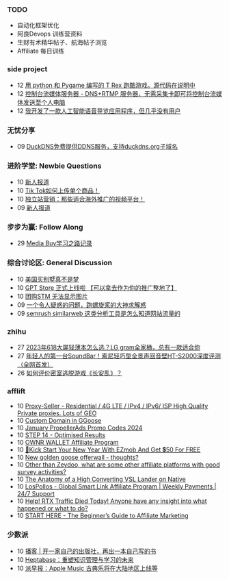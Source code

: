 ### TODO
-  自动化框架优化
-  阿良Devops 训练营资料
-  生财有术精华帖子、航海帖子浏览
-  Affiliate 每日训练

### side project
<!-- sideproject:START -->
-  12 [用 python 和 Pygame 编写的 T Rex 跑酷游戏。源代码在说明中](https://www.youtube.com/watch?v=pZySIXSelCA)
-  12 [控制台流媒体服务器 - DNS+RTMP 服务器，无需采集卡即可将控制台流媒体发送至个人电脑](https://github.com/Aioros/console-streaming-server)
-  12 [我开发了一款人工智能语音导览应用程序，但几乎没有用户](https://www.reddit.com/r/SideProject/comments/18gpp0e/ive_built_an_ai_audio_tour_app_but_have_almost_no/)<!-- sideproject:END -->


### 无忧分享
<!-- ruyo:START -->
-  09 [DuckDNS免费提供DDNS服务，支持duckdns.org子域名](https://51.ruyo.net/18593.html)<!-- ruyo:END -->

### 进阶学堂: Newbie Questions
<!-- advertcn1:START -->
-  10 [新人报道](https://www.advertcn.com/thread-113621-1-1.html)
-  10 [Tik Tok如何上传单个商品！](https://www.advertcn.com/thread-113620-1-1.html)
-  10 [独立站营销：那些适合海外推广的视频平台！](https://www.advertcn.com/thread-113614-1-1.html)
-  09 [新人报道](https://www.advertcn.com/thread-113606-1-1.html)<!-- advertcn1:END -->

### 步步为赢: Follow Along
<!-- advertcn2:START -->
-  29 [Media Buy学习之路记录](https://www.advertcn.com/thread-113493-1-1.html)<!-- advertcn2:END -->

### 综合讨论区: General Discussion
<!-- advertcn3:START -->
-  10 [美国买别墅真不是梦](https://www.advertcn.com/thread-113618-1-1.html)
-  10 [GPT Store 正式上线啦 【可以拿去作为你的推广整地了】](https://www.advertcn.com/thread-113617-1-1.html)
-  10 [团购STM 无法显示图片](https://www.advertcn.com/thread-113611-1-1.html)
-  09 [一个令人疑惑的问题，跑螺旋桨的大神求解惑](https://www.advertcn.com/thread-113610-1-1.html)
-  09 [semrush similarweb 这类分析工具是怎么知道网站流量的](https://www.advertcn.com/thread-113608-1-1.html)<!-- advertcn3:END -->


### zhihu
<!-- zhihu:START -->
-  27 [2023年618大屏轻薄本怎么选？LG gram全家桶，总有一款适合你](http://zhuanlan.zhihu.com/p/632641888?utm_campaign=rss&utm_medium=rss&utm_source=rss&utm_content=title)
-  27 [年轻人的第一台SoundBar！索尼轻巧型全景声回音壁HT-S2000深度评测（全网首发）](http://zhuanlan.zhihu.com/p/630990296?utm_campaign=rss&utm_medium=rss&utm_source=rss&utm_content=title)
-  26 [如何评价密室逃脱游戏《长安乱》？](http://www.zhihu.com/question/563950552/answer/3045961312?utm_campaign=rss&utm_medium=rss&utm_source=rss&utm_content=title)<!-- zhihu:END -->

### afflift
<!-- afflift:START -->
-  10 [Proxy-Seller - Residential / 4G LTE / IPv4 / IPv6/ ISP High Quality Private proxies. Lots of GEO](https://afflift.com/f/threads/proxy-seller-residential-4g-lte-ipv4-ipv6-isp-high-quality-private-proxies-lots-of-geo.11946/)
-  10 [Custom Domain in GGoose](https://afflift.com/f/threads/custom-domain-in-ggoose.11805/)
-  10 [January PropellerAds Promo Codes 2024](https://afflift.com/f/threads/january-propellerads-promo-codes-2024.12417/)
-  10 [STEP 14 - Optimised Results](https://afflift.com/f/threads/step-14-optimised-results.12325/)
-  10 [OWNR WALLET Affiliate Program](https://afflift.com/f/threads/ownr-wallet-affiliate-program.9733/)
-  10 [🎉Kick Start Your New Year With EZmob And Get 💲50 For FREE](https://afflift.com/f/threads/%F0%9F%8E%89kick-start-your-new-year-with-ezmob-and-get-%F0%9F%92%B250-for-free.12431/)
-  10 [New golden goose offerwall - thoughts?](https://afflift.com/f/threads/new-golden-goose-offerwall-thoughts.12428/)
-  10 [Other than Zeydoo, what are some other affiliate platforms with good survey activities?](https://afflift.com/f/threads/other-than-zeydoo-what-are-some-other-affiliate-platforms-with-good-survey-activities.12398/)
-  10 [The Anatomy of a High Converting VSL Lander on Native](https://afflift.com/f/threads/the-anatomy-of-a-high-converting-vsl-lander-on-native.12415/)
-  10 [LosPollos - Global Smart Link Affiliate Program | Weekly Payments | 24/7 Support](https://afflift.com/f/threads/lospollos-global-smart-link-affiliate-program-weekly-payments-24-7-support.1702/)
-  10 [Help! RTX Traffic Died Today! Anyone have any insight into what happened or what to do?](https://afflift.com/f/threads/help-rtx-traffic-died-today-anyone-have-any-insight-into-what-happened-or-what-to-do.10847/)
-  10 [START HERE - The Beginner’s Guide to Affiliate Marketing](https://afflift.com/f/threads/start-here-the-beginner%E2%80%99s-guide-to-affiliate-marketing.12310/)<!-- afflift:END -->

### 少数派
<!-- sspai:START -->
-  10 [播客 | 开一家自己的出版社，再出一本自己写的书](https://sspai.com/post/85675)
-  10 [Heptabase：重塑知识管理与学习的未来](https://sspai.com/post/85171)
-  10 [派早报：Apple Music 古典乐将在大陆地区上线等](https://sspai.com/post/85699)<!-- sspai:END -->
